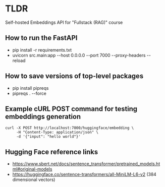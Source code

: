 # TLDR

Self-hosted Embeddings API for "Fullstack (RAG)" course

## How to run the FastAPI

- pip install -r requirements.txt
- uvicorn src.main:app --host 0.0.0.0 --port 7000 --proxy-headers --reload

## How to save versions of top-level packages

- pip install pipreqs
- pipreqs . --force

## Example cURL POST command for testing embeddings generation

```
curl -X POST http://localhost:7000/huggingface/embedding \
     -H "Content-Type: application/json" \
     -d '{"input": "hello world"}'
```

## Hugging Face reference links

- https://www.sbert.net/docs/sentence_transformer/pretrained_models.html#original-models
- https://huggingface.co/sentence-transformers/all-MiniLM-L6-v2 (384 dimensional vectors)